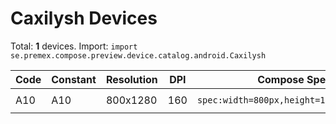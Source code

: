 # Caxilysh Devices

Total: **1** devices. Import: `import se.premex.compose.preview.device.catalog.android.Caxilysh`

| Code | Constant | Resolution | DPI | Compose Spec | Preview Usage |
|------|----------|------------|-----|-------------|---------------|
| A10 | A10 | 800x1280 | 160 | `spec:width=800px,height=1280px,dpi=160` | `@Preview(device = Caxilysh.A10)` |

<!-- Generated automatically. Do not edit manually. -->
